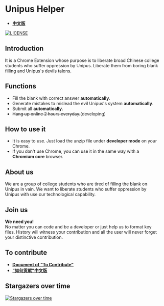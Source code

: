 # Unipus Helper
* **[中文版](./doc/README_CN.md)**

[![LICENSE](https://img.shields.io/badge/license-Anti%20996-blue.svg)](https://github.com/996icu/996.ICU/blob/master/LICENSE)

## Introduction 
It is a Chrome Extension whose purpose is to liberate broad Chinese college students who suffer oppression by Unipus. Liberate them from boring blank filling and Unipus's devils talons. 

## Functions
* Fill the blank with correct answer **automatically**.
* Generate mistakes to mislead the evil Unipus's system **automatically**.
* Submit all **automatically**.
* ~~Hang up online 2 hours everyday.~~(developing)

## How to use it
* It is easy to use. Just load the unzip file under **developer mode** on your Chrome.
* If you don't use Chrome, you can use it in the same way with a **Chromium core** browser.

## About us
We are a group of college students who are tired of filling the blank on Unipus in vain. We want to liberate students who suffer oppression by Unipus with use our technological capability.

## Join us
**We need you!**  
No matter you can code and be a developer or just help us to format key files. History will witness your contribution and all the user will never forget your distinctive contribution.

## To contribute 
* **[Document of "To Contribute"](./doc/ToContribute.md)**
* **["如何贡献"中文版](./doc/ToContribute_CN.md)**

## Stargazers over time

[![Stargazers over time](https://starchart.cc/Algebra-FUN/Unipus-Helper.svg)](https://starchart.cc/Algebra-FUN/Unipus-Helper)
